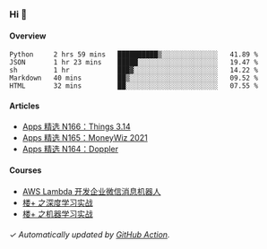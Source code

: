 ### Hi 👋

#### Overview

<!--START_SECTION:waka-->
```text
Python     2 hrs 59 mins   ██████████▒░░░░░░░░░░░░░░   41.89 % 
JSON       1 hr 23 mins    █████░░░░░░░░░░░░░░░░░░░░   19.47 % 
sh         1 hr            ███▓░░░░░░░░░░░░░░░░░░░░░   14.22 % 
Markdown   40 mins         ██▒░░░░░░░░░░░░░░░░░░░░░░   09.52 % 
HTML       32 mins         ██░░░░░░░░░░░░░░░░░░░░░░░   07.55 % 
```
<!--END_SECTION:waka-->

#### Articles

<!-- BLOG:START -->
- [Apps 精选 N166：Things 3.14](https://huhuhang.com/post/product-hunt/product-hunt-n166?ref=github)
- [Apps 精选 N165：MoneyWiz 2021](https://huhuhang.com/post/product-hunt/product-hunt-n165?ref=github)
- [Apps 精选 N164：Doppler](https://huhuhang.com/post/product-hunt/product-hunt-n164?ref=github)<!-- BLOG:END -->

#### Courses

<!-- SYL:START -->
- [AWS Lambda 开发企业微信消息机器人](https://lanqiao.cn/courses/2868)
- [楼+ 之深度学习实战](https://lanqiao.cn/courses/2617)
- [楼+ 之机器学习实战](https://lanqiao.cn/courses/2616)
<!-- SYL:END -->

###### ✓ Automatically updated by [GitHub Action](https://github.com/huhuhang/huhuhang/actions).
